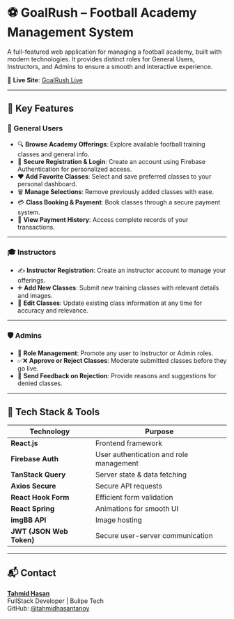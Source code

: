 # ⚽ GoalRush – Football Academy Management System

A full-featured web application for managing a football academy, built with modern technologies. It provides distinct roles for General Users, Instructors, and Admins to ensure a smooth and interactive experience.

🔗 **Live Site**: [GoalRush Live](https://goalrush-9bf94.web.app/)

---

## 🚀 Key Features

### 👥 General Users
- 🔍 **Browse Academy Offerings**: Explore available football training classes and general info.
- 🔐 **Secure Registration & Login**: Create an account using Firebase Authentication for personalized access.
- ❤️ **Add Favorite Classes**: Select and save preferred classes to your personal dashboard.
- 🗑️ **Manage Selections**: Remove previously added classes with ease.
- 💳 **Class Booking & Payment**: Book classes through a secure payment system.
- 📜 **View Payment History**: Access complete records of your transactions.

---

### 🎓 Instructors
- ✍️ **Instructor Registration**: Create an instructor account to manage your offerings.
- ➕ **Add New Classes**: Submit new training classes with relevant details and images.
- 🔄 **Edit Classes**: Update existing class information at any time for accuracy and relevance.

---

### 🛡️ Admins
- 🔁 **Role Management**: Promote any user to Instructor or Admin roles.
- ✅❌ **Approve or Reject Classes**: Moderate submitted classes before they go live.
- 💬 **Send Feedback on Rejection**: Provide reasons and suggestions for denied classes.

---

## 🧩 Tech Stack & Tools

| Technology           | Purpose                                  |
|----------------------|------------------------------------------|
| **React.js**         | Frontend framework                       |
| **Firebase Auth**    | User authentication and role management  |
| **TanStack Query**   | Server state & data fetching             |
| **Axios Secure**     | Secure API requests                      |
| **React Hook Form**  | Efficient form validation                |
| **React Spring**     | Animations for smooth UI                 |
| **imgBB API**        | Image hosting                            |
| **JWT (JSON Web Token)** | Secure user-server communication     |

---

## 📬 Contact

**[Tahmid Hasan](https://www.linkedin.com/in/md-tahmid-hasan-bb3a2017b/)**  
FullStack Developer | Bulipe Tech  
GitHub: [@tahmidhasantanoy](https://github.com/tahmidhasantanoy)

